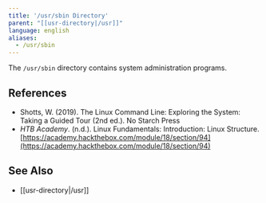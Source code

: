 ```yaml
---
title: '/usr/sbin Directory'
parent: "[[usr-directory|/usr]]"
language: english
aliases:
  - /usr/sbin
---
```



The `/usr/sbin` directory contains system administration programs.

## References

- Shotts, W. (2019). <span class="reference-title">The Linux Command Line: Exploring the System: Taking a Guided Tour (2nd ed.)</span>. No Starch Press
- _HTB Academy_. (n.d.). <span class="reference-title">Linux Fundamentals: Introduction: Linux Structure</span>. [https://academy.hackthebox.com/module/18/section/94](https://academy.hackthebox.com/module/18/section/94)

## See Also

- [[usr-directory|/usr]]
